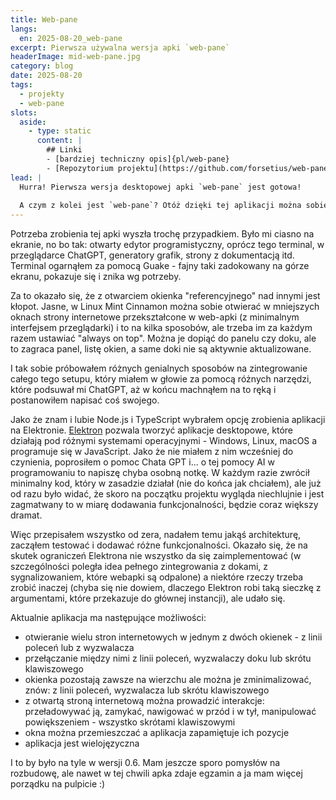 ```yaml
---
title: Web-pane
langs:
  en: 2025-08-20_web-pane
excerpt: Pierwsza używalna wersja apki `web-pane`
headerImage: mid-web-pane.jpg
category: blog
date: 2025-08-20
tags:
  - projekty
  - web-pane
slots:
  aside:
    - type: static
      content: |
        ## Linki
        - [bardziej techniczny opis]{pl/web-pane}
        - [Repozytorium projektu](https://github.com/forsetius/web-pane)
lead: |
  Hurra! Pierwsza wersja desktopowej apki `web-pane` jest gotowa! 
  
  A czym z kolei jest `web-pane`? Otóż dzięki tej aplikacji można sobie otworzyć na pulpicie pomocnicze okienka, które wiszą ponad innymi. W każdym z okienek można otworzyć kilka stron internetowych, które można sobie przełączać.
---
```

Potrzeba zrobienia tej apki wyszła trochę przypadkiem. Było mi ciasno na ekranie, no bo tak: otwarty edytor programistyczny, oprócz tego terminal, w przeglądarce ChatGPT, generatory grafik, strony z dokumentacją itd. Terminal ogarnąłem za pomocą Guake - fajny taki zadokowany na górze ekranu, pokazuje się i znika wg potrzeby.

<block id="guake-terminal" type="media" template="lightbox-image" src="guake-screenshot.png" title="Terminal Guake (na górze ekranu)" />

Za to okazało się, że z otwarciem okienka "referencyjnego" nad innymi jest kłopot. Jasne, w Linux Mint Cinnamon można sobie otwierać w mniejszych oknach strony internetowe przekształcone w web-apki (z minimalnym interfejsem przeglądarki) i to na kilka sposobów, ale trzeba im za każdym razem ustawiać "always on top". Można je dopiąć do panelu czy doku, ale to zagraca panel, listę okien, a same doki nie są aktywnie aktualizowane.

I tak sobie próbowałem różnych genialnych sposobów na zintegrowanie całego tego setupu, który miałem w głowie za pomocą różnych narzędzi, które podsuwał mi ChatGPT, aż w końcu machnąłem na to ręką i postanowiłem napisać coś swojego.

Jako że znam i lubie Node.js i TypeScript wybrałem opcję zrobienia aplikacji na Elektronie. [Elektron](https://www.electronjs.org/) pozwala tworzyć aplikacje desktopowe, które działają pod różnymi systemami operacyjnymi - Windows, Linux, macOS a programuje się w JavaScript. Jako że nie miałem z nim wcześniej do czynienia, poprosiłem o pomoc Chata GPT i... o tej pomocy AI w programowaniu to napiszę chyba osobną notkę. W każdym razie zwrócił minimalny kod, który w zasadzie działał (nie do końca jak chciałem), ale już od razu było widać, że skoro na początku projektu wygląda niechlujnie i jest zagmatwany to w miarę dodawania funkcjonalności, będzie coraz większy dramat.

Więc przepisałem wszystko od zera, nadałem temu jakąś architekturę, zacząłem testować i dodawać różne funkcjonalności. Okazało się, że na skutek ograniczeń Elektrona nie wszystko da się zaimplementować (w szczególności poległa idea pełnego zintegrowania z dokami, z sygnalizowaniem, które webapki są odpalone) a niektóre rzeczy trzeba zrobić inaczej (chyba się nie dowiem, dlaczego Elektron robi taką sieczkę z argumentami, które przekazuje do głównej instancji), ale udało się.

Aktualnie aplikacja ma następujące możliwości:
- otwieranie wielu stron internetowych w jednym z dwóch okienek - z linii poleceń lub z wyzwalacza
- przełączanie między nimi z linii poleceń, wyzwalaczy doku lub skrótu klawiszowego
- okienka pozostają zawsze na wierzchu ale można je zminimalizować, znów: z linii poleceń, wyzwalacza lub skrótu klawiszowego
- z otwartą stroną internetową można prowadzić interakcje: przeładowywać ją, zamykać, nawigować w przód i w tył, manipulować powiększeniem - wszystko skrótami klawiszowymi
- okna można przemieszczać a aplikacja zapamiętuje ich pozycje
- aplikacja jest wielojęzyczna

<block id="web-pane" type="media" template="lightbox-image" src="web-pane-screenshot.png" title="Na dole standardowy panel Cinnamona, po bokach doki Planka a po prawej stronie wiszące okno web-pane" />

I to by było na tyle w wersji 0.6. Mam jeszcze sporo pomysłów na rozbudowę, ale nawet w tej chwili apka zdaje egzamin a ja mam więcej porządku na pulpicie :)

